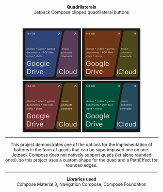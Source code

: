 <p align="center">
    <strong>Quadrilaterals</strong><br>
    Jetpack Compose clipped quadrilateral buttons
</p><br>

<p align="middle">
    <img src="/example/blue.jpg" height="170" />
    <img src="/example/yellow.jpg" height="170" />
    <img src="/example/pink.jpg" height="170" />
    <img src="/example/green.jpg" height="170" />
</p>

---

<p align="center">
This project demonstrates one of the options for the implementation of buttons in the form of quads
that can be superimposed one on one.<br>
Jetpack Compose does not natively support quads (let alone rounded ones), so this project uses a
custom shape for the quad and a PathEffect for rounded edges.<br>
</p>

---

<p align="center">
    <strong>Libraries used</strong><br>
    Compose Material 3, Navigation Compose, Compose Foundation
</p><br>
